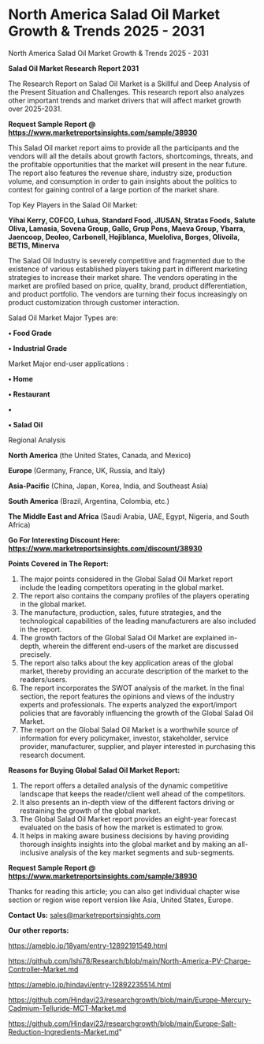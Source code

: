 # North America Salad Oil Market Growth & Trends 2025 - 2031
North America Salad Oil Market Growth & Trends 2025 - 2031

<strong>Salad Oil Market Research Report 2031</strong>

The Research Report on Salad Oil Market is a Skillful and Deep Analysis of the Present Situation and Challenges. This research report also analyzes other important trends and market drivers that will affect market growth over 2025-2031.

<strong>Request Sample Report @ <a href=https://www.marketreportsinsights.com/sample/38930>https://www.marketreportsinsights.com/sample/38930</a></strong>

This Salad Oil market report aims to provide all the participants and the vendors will all the details about growth factors, shortcomings, threats, and the profitable opportunities that the market will present in the near future. The report also features the revenue share, industry size, production volume, and consumption in order to gain insights about the politics to contest for gaining control of a large portion of the market share.

Top Key Players in the Salad Oil Market:

<strong>Yihai Kerry, COFCO, Luhua, Standard Food, JIUSAN, Stratas Foods, Salute Oliva, Lamasia, Sovena Group, Gallo, Grup Pons, Maeva Group, Ybarra, Jaencoop, Deoleo, Carbonell, Hojiblanca, Mueloliva, Borges, Olivoila, BETIS, Minerva</strong>

The Salad Oil Industry is severely competitive and fragmented due to the existence of various established players taking part in different marketing strategies to increase their market share. The vendors operating in the market are profiled based on price, quality, brand, product differentiation, and product portfolio. The vendors are turning their focus increasingly on product customization through customer interaction.

Salad Oil Market Major Types are:

<strong>•  Food Grade

•  Industrial Grade</strong>

Market Major end-user applications :

<strong>•  Home

•  Restaurant

•  

•  Salad Oil</strong>

Regional Analysis

</u><strong><b>North America</b></strong> (the United States, Canada, and Mexico)

<strong><b>Europe </b></strong>(Germany, France, UK, Russia, and Italy)

<strong><b>Asia-Pacific</b></strong> (China, Japan, Korea, India, and Southeast Asia)

<strong><b>South America</b></strong> (Brazil, Argentina, Colombia, etc.)

<strong><b>The Middle East and Africa</b></strong> (Saudi Arabia, UAE, Egypt, Nigeria, and South Africa)

<strong>Go For Interesting Discount Here: <a href=https://www.marketreportsinsights.com/discount/38930>https://www.marketreportsinsights.com/discount/38930</a></strong>

<strong>Points Covered in The Report:</strong>
<ol>
  <li>The major points considered in the Global Salad Oil Market report include the leading competitors operating in the global market.</li>
  <li>The report also contains the company profiles of the players operating in the global market.</li>
  <li>The manufacture, production, sales, future strategies, and the technological capabilities of the leading manufacturers are also included in the report.</li>
  <li>The growth factors of the Global Salad Oil Market are explained in-depth, wherein the different end-users of the market are discussed precisely.</li>
  <li>The report also talks about the key application areas of the global market, thereby providing an accurate description of the market to the readers/users.</li>
  <li>The report incorporates the SWOT analysis of the market. In the final section, the report features the opinions and views of the industry experts and professionals. The experts analyzed the export/import policies that are favorably influencing the growth of the Global Salad Oil Market.</li>
  <li>The report on the Global Salad Oil Market is a worthwhile source of information for every policymaker, investor, stakeholder, service provider, manufacturer, supplier, and player interested in purchasing this research document.</li>
</ol>
<strong>Reasons for Buying Global Salad Oil Market Report:</strong>

<ol>
  <li>The report offers a detailed analysis of the dynamic competitive landscape that keeps the reader/client well ahead of the competitors.</li>
  <li>It also presents an in-depth view of the different factors driving or restraining the growth of the global market.</li>
  <li>The Global Salad Oil Market report provides an eight-year forecast evaluated on the basis of how the market is estimated to grow.</li>
  <li>It helps in making aware business decisions by having providing thorough insights insights into the global market and by making an all-inclusive analysis of the key market segments and sub-segments.</li>
</ol>
<strong>Request Sample Report @ <a href=https://www.marketreportsinsights.com/sample/38930>https://www.marketreportsinsights.com/sample/38930</a></strong>


Thanks for reading this article; you can also get individual chapter wise section or region wise report version like Asia, United States, Europe.

<strong>Contact Us:</strong>
sales@marketreportsinsights.com

<strong>Our other reports:</strong>

<a href=https://ameblo.jp/18yam/entry-12892191549.html>https://ameblo.jp/18yam/entry-12892191549.html</a>

<a href=https://github.com/Ishi78/Research/blob/main/North-America-PV-Charge-Controller-Market.md>https://github.com/Ishi78/Research/blob/main/North-America-PV-Charge-Controller-Market.md</a>

<a href=https://ameblo.jp/hindavi/entry-12892235514.html>https://ameblo.jp/hindavi/entry-12892235514.html</a>

<a href=https://github.com/Hindavi23/researchgrowth/blob/main/Europe-Mercury-Cadmium-Telluride-MCT-Market.md>https://github.com/Hindavi23/researchgrowth/blob/main/Europe-Mercury-Cadmium-Telluride-MCT-Market.md</a>

<a href=https://github.com/Hindavi23/researchgrowth/blob/main/Europe-Salt-Reduction-Ingredients-Market.md>https://github.com/Hindavi23/researchgrowth/blob/main/Europe-Salt-Reduction-Ingredients-Market.md</a>"
